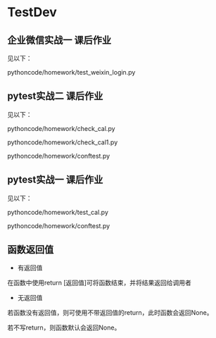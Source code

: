 # TestDev
## 企业微信实战一 课后作业

见以下： 

pythoncode/homework/test_weixin_login.py
## pytest实战二 课后作业

见以下： 

pythoncode/homework/check_cal.py 

pythoncode/homework/check_cal1.py 

pythoncode/homework/conftest.py

## pytest实战一 课后作业

见以下：

pythoncode/homework/test_cal.py 

pythoncode/homework/conftest.py

## 函数返回值
- 有返回值 

在函数中使用return [返回值]可将函数结束，并将结果返回给调用者
- 无返回值 

若函数没有返回值，则可使用不带返回值的return，此时函数会返回None。 

若不写return，则函数默认会返回None。